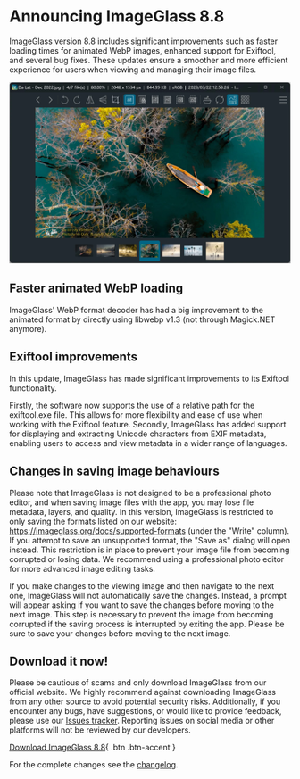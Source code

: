 # Announcing ImageGlass 8.8

ImageGlass version 8.8 includes significant improvements such as faster loading times for animated WebP images, enhanced support for Exiftool, and several bug fixes. These updates ensure a smoother and more efficient experience for users when viewing and managing their image files.

![ImageGlass 8.8.4.4](https://raw.githubusercontent.com/ImageGlass/releases/main/screenshots/v8.8/8.8_1.webp)


## Faster animated WebP loading
ImageGlass' WebP format decoder has had a big improvement to the animated format by directly using libwebp v1.3 (not through Magick.NET anymore).


## Exiftool improvements
In this update, ImageGlass has made significant improvements to its Exiftool functionality.

Firstly, the software now supports the use of a relative path for the exiftool.exe file. This allows for more flexibility and ease of use when working with the Exiftool feature. Secondly, ImageGlass has added support for displaying and extracting Unicode characters from EXIF metadata, enabling users to access and view metadata in a wider range of languages.


## Changes in saving image behaviours
Please note that ImageGlass is not designed to be a professional photo editor, and when saving image files with the app, you may lose file metadata, layers, and quality. In this version, ImageGlass is restricted to only saving the formats listed on our website: https://imageglass.org/docs/supported-formats (under the "Write" column). If you attempt to save an unsupported format, the "Save as" dialog will open instead. This restriction is in place to prevent your image file from becoming corrupted or losing data. We recommend using a professional photo editor for more advanced image editing tasks.

If you make changes to the viewing image and then navigate to the next one, ImageGlass will not automatically save the changes. Instead, a prompt will appear asking if you want to save the changes before moving to the next image. This step is necessary to prevent the image from becoming corrupted if the saving process is interrupted by exiting the app. Please be sure to save your changes before moving to the next image.


## Download it now!
Please be cautious of scams and only download ImageGlass from our official website. We highly recommend against downloading ImageGlass from any other source to avoid potential security risks. Additionally, if you encounter any bugs, have suggestions, or would like to provide feedback, please use our [Issues tracker](https://github.com/d2phap/ImageGlass/issues). Reporting issues on social media or other platforms will not be reviewed by our developers.


[Download ImageGlass 8.8](https://imageglass.org/download){ .btn .btn-accent }


For the complete changes see the [changelog](https://github.com/d2phap/ImageGlass/releases/tag/8.8.4.4).

